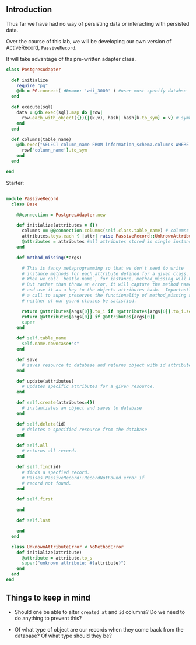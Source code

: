 ## Introduction

Thus far we have had no way of persisting data or interacting with persisted data.  

Over the course of this lab, we will be developing our own version of ActiveRecord, `PassiveRecord`.

It will take advantage of ths pre-written adapter class.  

```ruby
class PostgresAdapter

  def initialize
    require "pg"
    @db = PG.connect( dbname: 'wdi_3000' ) #user must specify databse
  end

  def execute(sql)
    data = @db.exec(sql).map do |row|
      row.each_with_object({}){|(k,v), hash| hash[k.to_sym] = v} # symbolize keys
    end
  end

  def columns(table_name)
    @db.exec("SELECT column_name FROM information_schema.columns WHERE table_name='#{table_name}';").map do |row|
      row['column_name'].to_sym
    end
  end

end
```

Starter:

```ruby

module PassiveRecord
  class Base

    @@connection = PostgresAdapter.new

    def initialize(attributes = {})
      columns == @@connection.columns(self.class.table_name) # columns defined in our table
      attributes.keys.each { |attr| raise PassiveRecord::UnknownAttributeError.new(attr) unless columns.include?(attr) } # raise error of object instantiated with attributes misaligned to table columns
      @attributes = attributes #all attributes stored in single instance variable
    end

    def method_missing(*args)

      # This is fancy metaprogramming so that we don't need to write
      # instance methods for each attribute defined for a given class.
      # When we call `beatle.name`, for instance, method_missing will be called.
      # But rather than throw an error, it will capture the method name
      # and use it as a key to the objects attributes hash.  Importantly,
      # a call to super preserves the functionality of method_missing should
      # neither of our gaurd clauses be satisfied.

      return @attributes[args[0]].to_i if !@attributes[args[0]].to_i.zero? #returns integer if it can be parsed into int
      return @attributes[args[0]] if @attributes[args[0]]
      super
    end

    def self.table_name
      self.name.downcase+"s"
    end

    def save
      # saves resource to database and returns object with id attribute set.
    end

    def update(attributes)
      # updates specific attributes for a given resource.
    end

    def self.create(attributes={})
      # instantiates an object and saves to database
    end

    def self.delete(id)
      # deletes a specified resource from the database
    end

    def self.all
      # returns all records
    end

    def self.find(id)
      # finds a specfied record.  
      # Raises PassiveRecord::RecordNotFound error if
      # record not found.
    end

    def self.first

    end

    def self.last

    end
  end

  class UnknownAttributeError < NoMethodError
    def initialize(attribute)
      @attribute = attribute.to_s
      super("unknown attribute: #{attribute}")
    end
  end
end

```
## Things to keep in mind

- Should one be able to alter `created_at` and `id` columns?  Do we need to do anything to prevent this?

- Of what type of object are our records when they come back from the database?  Of what type should they be?
